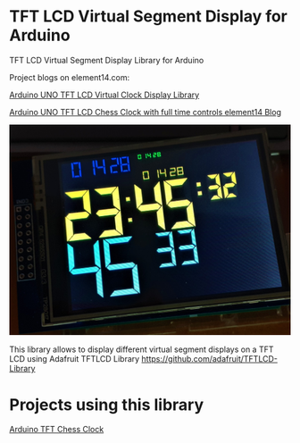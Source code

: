 # TFT LCD Virtual Segment Display for Arduino

TFT LCD Virtual Segment Display Library for Arduino 

Project blogs on element14.com:

[Arduino UNO TFT LCD Virtual Clock Display Library](https://community.element14.com/challenges-projects/project14/buildapresent/b/blog/posts/arduino-uno-chess-clock-_2d00_-tft-lcd-virtual-clock-display-library)

[Arduino UNO TFT LCD Chess Clock with full time controls element14 Blog](https://community.element14.com/challenges-projects/project14/buildapresent/b/blog/posts/arduino-uno-tft-lcd-touch-digital-chess-clock)

![Display sample](docs/cover.jpg)

This library allows to display different virtual segment displays on a TFT LCD using Adafruit TFTLCD Library https://github.com/adafruit/TFTLCD-Library

# Projects using this library

[Arduino TFT Chess Clock](https://github.com/javagoza/ArduinoTFTChessClock)
